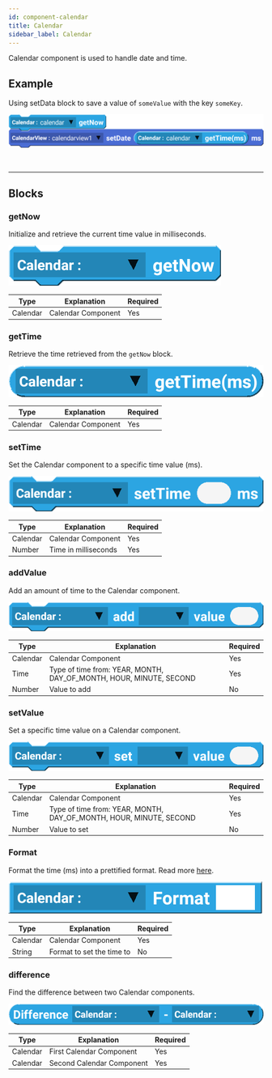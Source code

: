 ```yaml
---
id: component-calendar
title: Calendar
sidebar_label: Calendar
---
```


Calendar component is used to handle date and time. 

## Example

Using setData block to save a value of `someValue` with the key `someKey`.

![example](assets/calendar/example.png)

<br/>

--------------------

## Blocks

### getNow

Initialize and retrieve the current time value in milliseconds.

![get now](assets/calendar/get-now.png)

| Type     | Explanation        | Required |
| -------- | ------------------ | -------- |
| Calendar | Calendar Component | Yes      |


### getTime

Retrieve the time retrieved from the `getNow` block.

![get time](assets/calendar/get-time.png)

| Type     | Explanation        | Required |
| -------- | ------------------ | -------- |
| Calendar | Calendar Component | Yes      |


### setTime

Set the Calendar component to a specific time value (ms).

![set time](assets/calendar/set-time.png)

| Type     | Explanation          | Required |
| -------- | -------------------- | -------- |
| Calendar | Calendar Component   | Yes      |
| Number   | Time in milliseconds | Yes      |

### addValue

Add an amount of time to the Calendar component.

![add value](assets/calendar/add-value.png)

| Type     | Explanation                                                        | Required |
| -------- | ------------------------------------------------------------------ | -------- |
| Calendar | Calendar Component                                                 | Yes      |
| Time     | Type of time from: YEAR, MONTH, DAY_OF_MONTH, HOUR, MINUTE, SECOND | Yes      |
| Number   | Value to add                                                       | No       |


### setValue

Set a specific time value on a Calendar component.

![set value](assets/calendar/set-value.png)

| Type     | Explanation                                                        | Required |
| -------- | ------------------------------------------------------------------ | -------- |
| Calendar | Calendar Component                                                 | Yes      |
| Time     | Type of time from: YEAR, MONTH, DAY_OF_MONTH, HOUR, MINUTE, SECOND | Yes      |
| Number   | Value to set                                                       | No       |


### Format

Format the time (ms) into a prettified format. Read more [here](https://developer.android.com/reference/java/util/Calendar).

![format](assets/calendar/format.png)

| Type     | Explanation               | Required |
| -------- | ------------------------- | -------- |
| Calendar | Calendar Component        | Yes      |
| String   | Format to set the time to | No       |



### difference

Find the difference between two Calendar components.

![difference](assets/calendar/difference.png)

| Type     | Explanation               | Required |
| -------- | ------------------------- | -------- |
| Calendar | First Calendar Component  | Yes      |
| Calendar | Second Calendar Component | Yes      |

